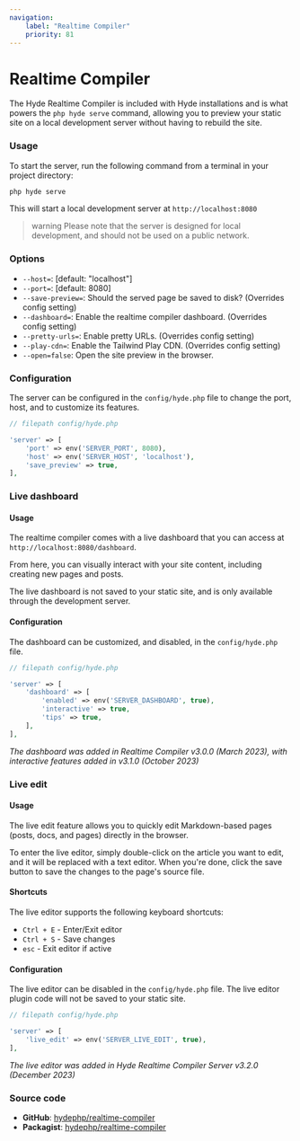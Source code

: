 ```yaml
---
navigation:
    label: "Realtime Compiler"
    priority: 81
---
```


# Realtime Compiler

The Hyde Realtime Compiler is included with Hyde installations and is what powers the `php hyde serve` command,
allowing you to preview your static site on a local development server without having to rebuild the site.

### Usage

To start the server, run the following command from a terminal in your project directory:

```bash
php hyde serve
```

This will start a local development server at `http://localhost:8080`

>warning Please note that the server is designed for local development, and should not be used on a public network.

### Options

- `--host=`: <comment>[default: "localhost"]</comment>
- `--port=`: <comment>[default: 8080]</comment>
- `--save-preview=`: Should the served page be saved to disk? (Overrides config setting)
- `--dashboard=`: Enable the realtime compiler dashboard. (Overrides config setting)
- `--pretty-urls=`: Enable pretty URLs. (Overrides config setting)
- `--play-cdn=`: Enable the Tailwind Play CDN. (Overrides config setting)
- `--open=false`: Open the site preview in the browser.

### Configuration

The server can be configured in the `config/hyde.php` file to change the port, host, and to customize its features.

```php
// filepath config/hyde.php

'server' => [
    'port' => env('SERVER_PORT', 8080),
    'host' => env('SERVER_HOST', 'localhost'),
    'save_preview' => true,
],
```

### Live dashboard

#### Usage

The realtime compiler comes with a live dashboard that you can access at `http://localhost:8080/dashboard`.

From here, you can visually interact with your site content, including creating new pages and posts.

The live dashboard is not saved to your static site, and is only available through the development server.

#### Configuration

The dashboard can be customized, and disabled, in the `config/hyde.php` file.

```php
// filepath config/hyde.php

'server' => [
    'dashboard' => [
        'enabled' => env('SERVER_DASHBOARD', true),
        'interactive' => true,
        'tips' => true,
    ],
],
```

_The dashboard was added in Realtime Compiler v3.0.0 (March 2023), with interactive features added in v3.1.0 (October 2023)_

### Live edit

#### Usage

The live edit feature allows you to quickly edit Markdown-based pages (posts, docs, and pages) directly in the browser.

To enter the live editor, simply double-click on the article you want to edit, and it will be replaced with a text editor.
When you're done, click the save button to save the changes to the page's source file.

#### Shortcuts

The live editor supports the following keyboard shortcuts:
- `Ctrl + E` - Enter/Exit editor
- `Ctrl + S` - Save changes
- `esc` - Exit editor if active

#### Configuration

The live editor can be disabled in the `config/hyde.php` file.
The live editor plugin code will not be saved to your static site.

```php
// filepath config/hyde.php

'server' => [
    'live_edit' => env('SERVER_LIVE_EDIT', true),
],
```

_The live editor was added in Hyde Realtime Compiler Server v3.2.0 (December 2023)_

### Source code

- **GitHub**: [hydephp/realtime-compiler](https://github.com/hydephp/realtime-compiler)
- **Packagist**: [hydephp/realtime-compiler](https://packagist.org/packages/hyde/realtime-compiler)
